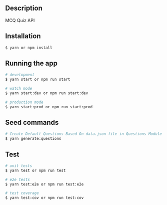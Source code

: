 ## Description

MCQ Quiz API

## Installation

```bash
$ yarn or npm install
```

## Running the app

```bash
# development
$ yarn start or npm run start

# watch mode
$ yarn start:dev or npm run start:dev

# production mode
$ yarn start:prod or npm run start:prod
```

## Seed commands

```bash
# Create Default Questions Based On data.json file in Questions Module
$ yarn generate:questions
```

## Test

```bash
# unit tests
$ yarn test or npm run test

# e2e tests
$ yarn test:e2e or npm run test:e2e

# test coverage
$ yarn test:cov or npm run test:cov
```
